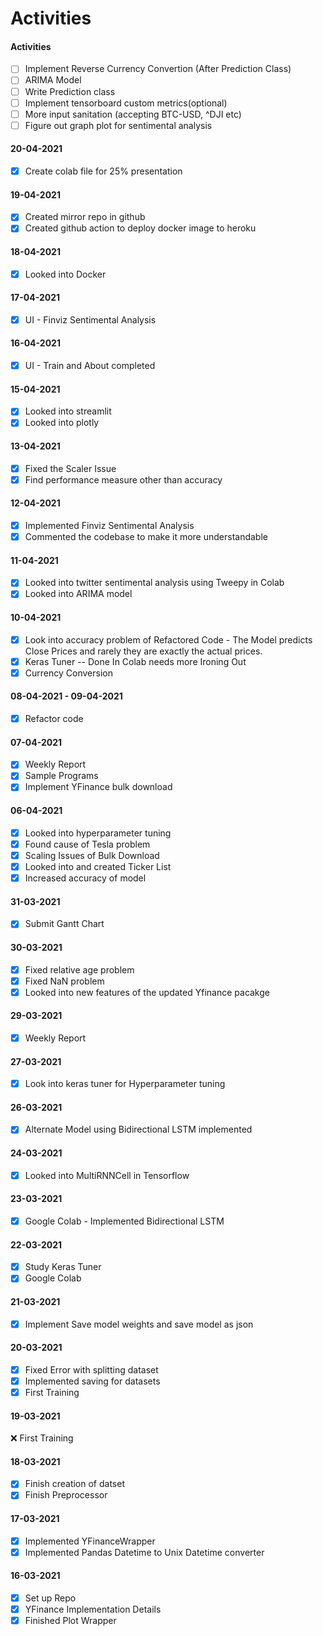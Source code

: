 # Activities

#### Activities

- [ ] Implement Reverse Currency Convertion (After Prediction Class)
- [ ] ARIMA Model
- [ ] Write Prediction class
- [ ] Implement tensorboard custom metrics(optional)
- [ ] More input sanitation (accepting BTC-USD, ^DJI etc)
- [ ] Figure out graph plot for sentimental analysis

#### 20-04-2021

- [x] Create colab file for 25% presentation

#### 19-04-2021

- [x] Created mirror repo in github
- [x] Created github action to deploy docker image to heroku

#### 18-04-2021

- [x] Looked into Docker

#### 17-04-2021

- [x] UI - Finviz Sentimental Analysis

#### 16-04-2021

- [x] UI - Train and About completed

#### 15-04-2021

- [x] Looked into streamlit
- [x] Looked into plotly

#### 13-04-2021

- [x] Fixed the Scaler Issue
- [x] Find performance measure other than accuracy

#### 12-04-2021

- [x] Implemented Finviz Sentimental Analysis
- [x] Commented the codebase to make it more understandable

#### 11-04-2021

- [x] Looked into twitter sentimental analysis using Tweepy in Colab
- [x] Looked into ARIMA model

#### 10-04-2021

- [x] Look into accuracy problem of Refactored Code - The Model predicts Close Prices
      and rarely they are exactly the actual prices.
- [x] Keras Tuner -- Done In Colab needs more Ironing Out
- [x] Currency Conversion

#### 08-04-2021 - 09-04-2021

- [x] Refactor code

#### 07-04-2021

- [x] Weekly Report
- [x] Sample Programs
- [x] Implement YFinance bulk download

#### 06-04-2021

- [x] Looked into hyperparameter tuning
- [x] Found cause of Tesla problem
- [x] Scaling Issues of Bulk Download
- [x] Looked into and created Ticker List
- [x] Increased accuracy of model

#### 31-03-2021

- [x] Submit Gantt Chart

#### 30-03-2021

- [x] Fixed relative age problem
- [x] Fixed NaN problem
- [x] Looked into new features of the updated Yfinance pacakge

#### 29-03-2021

- [x] Weekly Report

#### 27-03-2021

- [x] Look into keras tuner for Hyperparameter tuning

#### 26-03-2021

- [x] Alternate Model using Bidirectional LSTM implemented

#### 24-03-2021

- [x] Looked into MultiRNNCell in Tensorflow

#### 23-03-2021

- [x] Google Colab - Implemented Bidirectional LSTM

#### 22-03-2021

- [x] Study Keras Tuner
- [x] Google Colab

#### 21-03-2021

- [x] Implement Save model weights and save model as json

#### 20-03-2021

- [x] Fixed Error with splitting dataset
- [x] Implemented saving for datasets
- [x] First Training

#### 19-03-2021

❌ First Training

#### 18-03-2021

- [x] Finish creation of datset
- [x] Finish Preprocessor

#### 17-03-2021

- [x] Implemented YFinanceWrapper
- [x] Implemented Pandas Datetime to Unix Datetime converter

#### 16-03-2021

- [x] Set up Repo
- [x] YFinance Implementation Details
- [x] Finished Plot Wrapper
